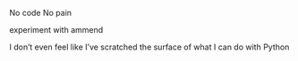 No code No pain

experiment with ammend

I don’t even feel like I’ve scratched the surface of what I can do with Python

